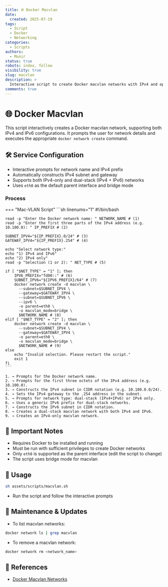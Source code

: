 ```yaml
---
title: 🌐 Docker Macvlan
date:
  created: 2025-07-19
tags:
  - Script
  - Docker
  - Networking
categories:
  - Scripts
authors:
  - Munir
status: true
robots: index, follow
visibility: true
slug: macvlan
description: >
  Interactive script to create Docker macvlan networks with IPv4 and optional IPv6 support.
comments: true
---
```


# 🌐 Docker Macvlan

This script interactively creates a Docker macvlan network, supporting both IPv4 and IPv6 configurations. It prompts the user for network details and executes the appropriate `docker network create` command.

<!-- more -->

## 🛠️ Service Configuration

- Interactive prompts for network name and IPv4 prefix
- Automatically constructs IPv4 subnet and gateway
- Supports both IPv4-only and dual-stack (IPv4 + IPv6) networks
- Uses `eth0` as the default parent interface and bridge mode

### Process

=== "Mac-VLAN Script"
    ```sh linenums="1"
    #!/bin/bash

    read -p "Enter the Docker network name: " NETWORK_NAME # (1)
    read -p "Enter the first three parts of the IPv4 address (e.g. 10.100.0): " IP_PREFIX # (2)

    SUBNET_IPV4="${IP_PREFIX}.0/24" # (3)
    GATEWAY_IPV4="${IP_PREFIX}.254" # (4)

    echo "Select network type:"
    echo "1) IPv4 and IPv6"
    echo "2) IPv4 only"
    read -p "Selection (1 or 2): " NET_TYPE # (5)

    if [ "$NET_TYPE" = "1" ]; then
        IPV6_PREFIX="fd00::" # (6)
        SUBNET_IPV6="${IPV6_PREFIX}/64" # (7)
        docker network create -d macvlan \
          --subnet=$SUBNET_IPV4 \
          --gateway=$GATEWAY_IPV4 \
          --subnet=$SUBNET_IPV6 \
          --ipv6 \
          -o parent=eth0 \
          -o macvlan_mode=bridge \
          $NETWORK_NAME # (8)
    elif [ "$NET_TYPE" = "2" ]; then
        docker network create -d macvlan \
          --subnet=$SUBNET_IPV4 \
          --gateway=$GATEWAY_IPV4 \
          -o parent=eth0 \
          -o macvlan_mode=bridge \
          $NETWORK_NAME # (9)
    else
        echo "Invalid selection. Please restart the script."
        exit 1
    fi
    ```

    1. → Prompts for the Docker network name.
    2. → Prompts for the first three octets of the IPv4 address (e.g. 10.100.0).
    3. → Constructs the IPv4 subnet in CIDR notation (e.g. 10.100.0.0/24).
    4. → Sets the IPv4 gateway to the .254 address in the subnet.
    5. → Prompts for network type: dual-stack (IPv4+IPv6) or IPv4 only.
    6. → Uses a generic IPv6 prefix for dual-stack networks.
    7. → Constructs the IPv6 subnet in CIDR notation.
    8. → Creates a dual-stack macvlan network with both IPv4 and IPv6.
    9. → Creates an IPv4-only macvlan network.

## 🔐 Important Notes

- Requires Docker to be installed and running
- Must be run with sufficient privileges to create Docker networks
- Only `eth0` is supported as the parent interface (edit the script to change)
- The script uses bridge mode for macvlan

## 🚀 Usage

```bash
sh assets/scripts/macvlan.sh
```

- Run the script and follow the interactive prompts

## 🔄 Maintenance & Updates

- To list macvlan networks:
```bash
docker network ls | grep macvlan
```
- To remove a macvlan network:
```bash
docker network rm <network_name>
```

## 🔗 References

- [Docker Macvlan Networks](https://docs.docker.com/network/macvlan/) 
